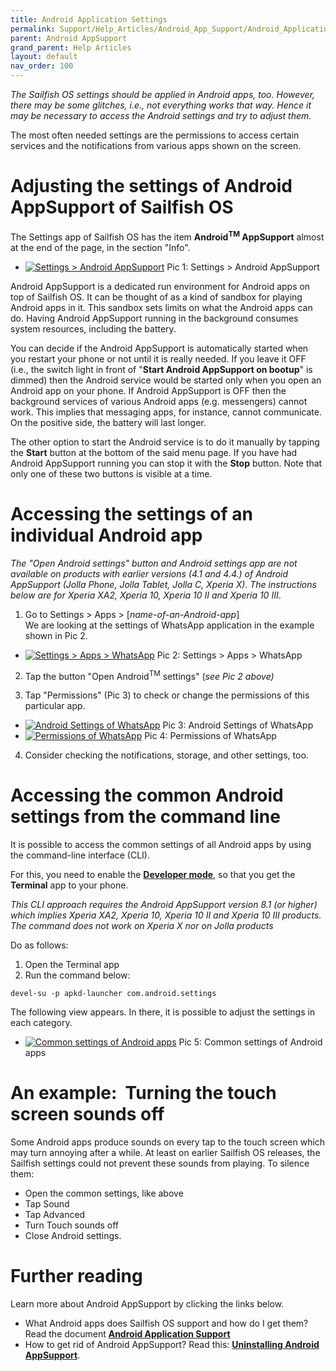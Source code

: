 ```yaml
---
title: Android Application Settings
permalink: Support/Help_Articles/Android_App_Support/Android_Application_Settings/
parent: Android AppSupport
grand_parent: Help Articles
layout: default
nav_order: 100
---
```



_The Sailfish OS settings should be applied in Android apps, too. However, there may be some glitches, i.e., not everything works that way. Hence it may be necessary to access the Android settings and try to adjust them._

The most often needed settings are the permissions to access certain services and the notifications from various apps shown on the screen.

# Adjusting the settings of Android AppSupport of Sailfish OS

The Settings app of Sailfish OS has the item **Android<sup>TM</sup> AppSupport** almost at the end of the page, in the section "Info".

<div class="flex-images" markdown="1">

* <a href="Android_App_Support_in_Settings.png" class="narrow-image"><img src="Android_App_Support_in_Settings.png" alt="Settings > Android AppSupport"></a>
  <span class="md_figcaption">
    Pic 1: Settings > Android AppSupport
  </span>
</div>


Android AppSupport is a dedicated run environment for Android apps on top of Sailfish OS. It can be thought of as a kind of sandbox for playing Android apps in it. This sandbox sets limits on what the Android apps can do. Having Android AppSupport running in the background consumes system resources, including the battery.

You can decide if the Android AppSupport is automatically started when you restart your phone or not until it is really needed. If you leave it OFF (i.e., the switch light in front of "**Start Android AppSupport on bootup**" is dimmed) then the Android service would be started only when you open an Android app on your phone. If Android AppSupport is OFF then the background services of various Android apps (e.g. messengers) cannot work. This implies that messaging apps, for instance, cannot communicate. On the positive side, the battery will last longer.

The other option to start the Android service is to do it manually by tapping the **Start** button at the bottom of the said menu page. If you have had Android AppSupport running you can stop it with the **Stop** button. Note that only one of these two buttons is visible at a time.


# Accessing the settings of an individual Android app

_The "Open Android settings" button and Android settings app are not available on products with earlier versions (4.1 and 4.4.) of Android AppSupport (Jolla Phone, Jolla Tablet, Jolla C, Xperia X). The instructions below are for Xperia XA2, Xperia 10, Xperia 10 II and Xperia 10 III_.

1) Go to Settings > Apps > \[_name-of-an-Android-app_\]<br>
We are looking at the settings of WhatsApp application in the example shown in Pic 2.

<div class="flex-images" markdown="1">

* <a href="Settings_Apps_WhatsApp.png" class="narrow-image"><img src="Settings_Apps_WhatsApp.png" alt="Settings > Apps > WhatsApp"></a>
  <span class="md_figcaption">
    Pic 2: Settings > Apps > WhatsApp
  </span>
</div>

  
2) Tap the button "Open Android<sup>TM</sup> settings" (_see Pic 2 above)_

3) Tap "Permissions" (Pic 3) to check or change the permissions of this particular app.

<div class="flex-images" markdown="1">

* <a href="Android_Settings_of_WhatsApp.png"><img src="Android_Settings_of_WhatsApp.png" alt="Android Settings of WhatsApp"></a>
  <span class="md_figcaption">
    Pic 3: Android Settings of WhatsApp
  </span>
* <a href="Android_Permissions_of_WhatsApp.png"><img src="Android_Permissions_of_WhatsApp.png" alt="Permissions of WhatsApp"></a>
  <span class="md_figcaption">
    Pic 4: Permissions of WhatsApp
  </span>
</div>

 
  
4) Consider checking the notifications, storage, and other settings, too.

# Accessing the common Android settings from the command line

It is possible to access the common settings of all Android apps by using the command-line interface (CLI).

For this, you need to enable the [**Developer mode**](/Support/Help_Articles/Enabling_Developer_Mode/), so that you get the **Terminal** app to your phone.

_This CLI approach requires the Android AppSupport version 8.1 (or higher) which implies Xperia XA2, Xperia 10, Xperia 10 II and Xperia 10 III products. The command does not work on Xperia X nor on Jolla products_

Do as follows:

1) Open the Terminal app<br>
2) Run the command below:
```
devel-su -p apkd-launcher com.android.settings
```
The following view appears. In there, it is possible to adjust the settings in each category.

<div class="flex-images" markdown="1">

* <a href="Android_Apps_Common_Settings.png" class="narrow-image"><img src="Android_Apps_Common_Settings.png" alt="Common settings of Android apps"></a>
  <span class="md_figcaption">
    Pic 5: Common settings of Android apps
  </span>
</div> 
  
  

# An example:  Turning the touch screen sounds off

Some Android apps produce sounds on every tap to the touch screen which may turn annoying after a while. At least on earlier Sailfish OS releases, the Sailfish settings could not prevent these sounds from playing. To silence them:

* Open the common settings, like above
* Tap Sound
* Tap Advanced
* Turn Touch sounds off
* Close Android settings.

# Further reading

Learn more about Android AppSupport by clicking the links below.

* What Android apps does Sailfish OS support and how do I get them? Read the document **[Android Application Support](/Support/Help_Articles/Android_App_Support/)**
* How to get rid of Android AppSupport? Read this: **[Uninstalling Android AppSupport](/Support/Help_Articles/Android_App_Support/Removing_Android_App_Support/)**.



